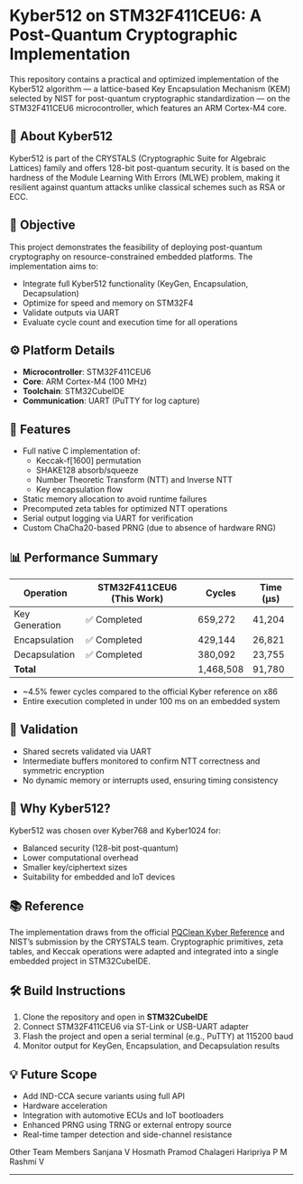 # Kyber512 on STM32F411CEU6: A Post-Quantum Cryptographic Implementation

This repository contains a practical and optimized implementation of the Kyber512 algorithm — a lattice-based Key Encapsulation Mechanism (KEM) selected by NIST for post-quantum cryptographic standardization — on the STM32F411CEU6 microcontroller, which features an ARM Cortex-M4 core.

## 🔐 About Kyber512

Kyber512 is part of the CRYSTALS (Cryptographic Suite for Algebraic Lattices) family and offers 128-bit post-quantum security. It is based on the hardness of the Module Learning With Errors (MLWE) problem, making it resilient against quantum attacks unlike classical schemes such as RSA or ECC.

## 🎯 Objective

This project demonstrates the feasibility of deploying post-quantum cryptography on resource-constrained embedded platforms. The implementation aims to:

- Integrate full Kyber512 functionality (KeyGen, Encapsulation, Decapsulation)
- Optimize for speed and memory on STM32F4
- Validate outputs via UART
- Evaluate cycle count and execution time for all operations

## ⚙️ Platform Details

- **Microcontroller**: STM32F411CEU6
- **Core**: ARM Cortex-M4 (100 MHz)
- **Toolchain**: STM32CubeIDE
- **Communication**: UART (PuTTY for log capture)

## 🧠 Features

- Full native C implementation of:
  - Keccak-f[1600] permutation
  - SHAKE128 absorb/squeeze
  - Number Theoretic Transform (NTT) and Inverse NTT
  - Key encapsulation flow
- Static memory allocation to avoid runtime failures
- Precomputed zeta tables for optimized NTT operations
- Serial output logging via UART for verification
- Custom ChaCha20-based PRNG (due to absence of hardware RNG)

## 📊 Performance Summary

| Operation      | STM32F411CEU6 (This Work) | Cycles     | Time (µs) |
|----------------|----------------------------|------------|-----------|
| Key Generation | ✅ Completed                | 659,272    | 41,204    |
| Encapsulation  | ✅ Completed                | 429,144    | 26,821    |
| Decapsulation  | ✅ Completed                | 380,092    | 23,755    |
| **Total**      |                            | 1,468,508  | 91,780    |

- ~4.5% fewer cycles compared to the official Kyber reference on x86
- Entire execution completed in under 100 ms on an embedded system

## 🧪 Validation

- Shared secrets validated via UART
- Intermediate buffers monitored to confirm NTT correctness and symmetric encryption
- No dynamic memory or interrupts used, ensuring timing consistency

## 🧱 Why Kyber512?

Kyber512 was chosen over Kyber768 and Kyber1024 for:
- Balanced security (128-bit post-quantum)
- Lower computational overhead
- Smaller key/ciphertext sizes
- Suitability for embedded and IoT devices

## 📚 Reference

The implementation draws from the official [PQClean Kyber Reference](https://github.com/PQClean/PQClean) and NIST’s submission by the CRYSTALS team. Cryptographic primitives, zeta tables, and Keccak operations were adapted and integrated into a single embedded project in STM32CubeIDE.

## 🛠️ Build Instructions

1. Clone the repository and open in **STM32CubeIDE**
2. Connect STM32F411CEU6 via ST-Link or USB-UART adapter
3. Flash the project and open a serial terminal (e.g., PuTTY) at 115200 baud
4. Monitor output for KeyGen, Encapsulation, and Decapsulation results

## 💡 Future Scope

- Add IND-CCA secure variants using full API
- Hardware acceleration
- Integration with automotive ECUs and IoT bootloaders
- Enhanced PRNG using TRNG or external entropy source
- Real-time tamper detection and side-channel resistance

Other Team Members
Sanjana V Hosmath
Pramod Chalageri
Haripriya P M
Rashmi V

---


